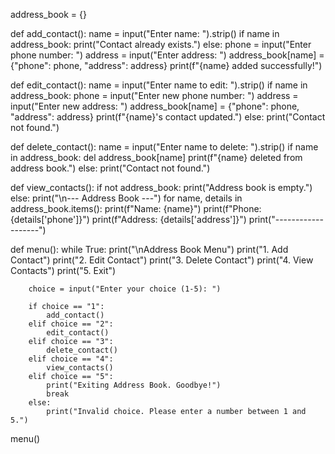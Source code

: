address_book = {}

def add_contact():
    name = input("Enter name: ").strip()
    if name in address_book:
        print("Contact already exists.")
    else:
        phone = input("Enter phone number: ")
        address = input("Enter address: ")
        address_book[name] = {"phone": phone, "address": address}
        print(f"{name} added successfully!")

def edit_contact():
    name = input("Enter name to edit: ").strip()
    if name in address_book:
        phone = input("Enter new phone number: ")
        address = input("Enter new address: ")
        address_book[name] = {"phone": phone, "address": address}
        print(f"{name}'s contact updated.")
    else:
        print("Contact not found.")

def delete_contact():
    name = input("Enter name to delete: ").strip()
    if name in address_book:
        del address_book[name]
        print(f"{name} deleted from address book.")
    else:
        print("Contact not found.")

def view_contacts():
    if not address_book:
        print("Address book is empty.")
    else:
        print("\n--- Address Book ---")
        for name, details in address_book.items():
            print(f"Name: {name}")
            print(f"Phone: {details['phone']}")
            print(f"Address: {details['address']}")
            print("-------------------")

def menu():
    while True:
        print("\nAddress Book Menu")
        print("1. Add Contact")
        print("2. Edit Contact")
        print("3. Delete Contact")
        print("4. View Contacts")
        print("5. Exit")

        choice = input("Enter your choice (1-5): ")

        if choice == "1":
            add_contact()
        elif choice == "2":
            edit_contact()
        elif choice == "3":
            delete_contact()
        elif choice == "4":
            view_contacts()
        elif choice == "5":
            print("Exiting Address Book. Goodbye!")
            break
        else:
            print("Invalid choice. Please enter a number between 1 and 5.")

menu()

